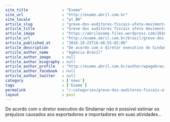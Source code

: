 ```yaml
---
site_title               : "Exame"
site_url                 : "http://exame.abril.com.br"
site_locale              : "pt_BR"
article_slug             : "greve-dos-auditores-fiscais-afeta-movimentacao-no-porto-de-santos"
article_title            : "Greve dos auditores fiscais afeta movimentação no porto de Santos"
article_image            : "https://abrilexame.files.wordpress.com/2016/09/size_960_16_9_porto-de-santos-460-jpg5.jpg?quality=70&strip=all&w=960"
article_url              : "http://exame.abril.com.br/brasil/greve-dos-auditores-fiscais-afeta-movimentacao-no-porto-de-santos/"
article_published_at     : "2016-10-25T16:48:55-02:00"
article_description      : "De acordo com o diretor executivo do Sindamar não é possível estimar os prejuízos causados aos exportadores e importadores em suas atividades..."
article_author_name      : "Agência Brasil"
article_author_image     : null
article_author_biography : null
article_author_profile   : "http://exame.abril.com.br/author/wpagebrasil/"
article_author_facebook  : null
article_author_twitter   : null
category                 : ['news']
tags                     : ['Exame']
permalink                : "/:categories/greve-dos-auditores-fiscais-afeta-movimentacao-no-porto-de-santos/"
layout                   : post
---
```


De acordo com o diretor executivo do Sindamar não é possível estimar os prejuízos causados aos exportadores e importadores em suas atividades...
